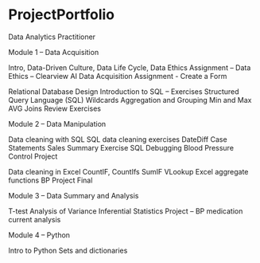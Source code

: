 # ProjectPortfolio
Data Analytics Practitioner

Module 1 – Data Acquisition

Intro, Data-Driven Culture, Data Life Cycle, Data Ethics
Assignment – Data Ethics – Clearview AI
Data Acquisition
Assignment - Create a Form

Relational Database Design
Introduction to SQL – Exercises
Structured Query Language (SQL)
Wildcards
Aggregation and Grouping
Min and Max
AVG
Joins
Review Exercises

Module 2 – Data Manipulation

Data cleaning with SQL
SQL data cleaning exercises
DateDiff
Case Statements
Sales Summary Exercise
SQL Debugging
Blood Pressure Control Project

Data cleaning in Excel
CountIF, CountIfs
SumIF
VLookup
Excel aggregate functions
BP Project Final

Module 3 – Data Summary and Analysis

T-test
Analysis of Variance
Inferential Statistics Project – BP medication current analysis

Module 4 – Python

Intro to Python
Sets and dictionaries


